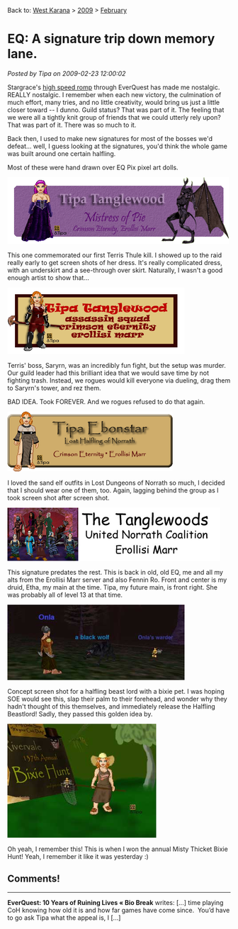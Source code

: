 Back to: [West Karana](/posts/westkarana.md) > [2009](/posts/2009/westkarana.md) > [February](./westkarana.md)
# EQ: A signature trip down memory lane.

*Posted by Tipa on 2009-02-23 12:00:02*

Stargrace's [high speed romp](http://mmoquests.com/2009/02/23/now-thats-a-canon/) through EverQuest has made me nostalgic. REALLY nostalgic. I remember when each new victory, the culmination of much effort, many tries, and no little creativity, would bring us just a little closer toward -- I dunno. Guild status? That was part of it. The feeling that we were all a tightly knit group of friends that we could utterly rely upon? That was part of it. There was so much to it.

Back then, I used to make new signatures for most of the bosses we'd defeat... well, I guess looking at the signatures, you'd think the whole game was built around one certain halfling.

Most of these were hand drawn over EQ Pix pixel art dolls.

![](../../../uploads/2009/02/terris.gif "terris")

This one commemorated our first Terris Thule kill. I showed up to the raid really early to get screen shots of her dress. It's really complicated dress, with an underskirt and a see-through over skirt. Naturally, I wasn't a good enough artist to show that...

![](../../../uploads/2009/02/saryrn.gif "saryrn")

Terris' boss, Saryrn, was an incredibly fun fight, but the setup was murder. Our guild leader had this brilliant idea that we would save time by not fighting trash. Instead, we rogues would kill everyone via dueling, drag them to Saryrn's tower, and rez them.

BAD IDEA. Took FOREVER. And we rogues refused to do that again.

![](../../../uploads/2009/02/ldon.gif "ldon")

I loved the sand elf outfits in Lost Dungeons of Norrath so much, I decided that I should wear one of them, too. Again, lagging behind the group as I took screen shot after screen shot.

![](../../../uploads/2009/02/family.jpg "family")

This signature predates the rest. This is back in old, old EQ, me and all my alts from the Erollisi Marr server and also Fennin Ro. Front and center is my druid, Etha, my main at the time. Tipa, my future main, is front right. She was probably all of level 13 at that time.

![](../../../uploads/2009/02/hlfbst.jpg "hlfbst")

Concept screen shot for a halfling beast lord with a bixie pet. I was hoping SOE would see this, slap their palm to their forehead, and wonder why they hadn't thought of this themselves, and immediately release the Halfling Beastlord! Sadly, they passed this golden idea by.

![](../../../uploads/2009/02/bixiehunt.jpg "bixiehunt")

Oh yeah, I remember this! This is when I won the annual Misty Thicket Bixie Hunt! Yeah, I remember it like it was yesterday :)

## Comments!
---
**EverQuest: 10 Years of Ruining Lives &laquo; Bio Break** writes: [...] time playing CoH knowing how old it is and how far games have come since.  You&#8217;d have to go ask Tipa what the appeal is, I [...]
